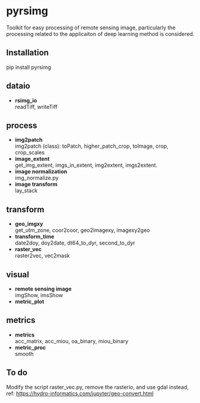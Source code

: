 # **pyrsimg**  
Toolkit for easy processing of remote sensing image, particularly the processing related to the applicaiton of deep learning method is considered.   

## **Installation**
pip install pyrsimg



## dataio  
- **rsimg_io**    
  readTiff, writeTiff  

## process  
- **img2patch**      
  img2patch (class): toPatch, higher_patch_crop, toImage, crop, crop_scales   
- **image_extent**    
  get_img_extent, imgs_in_extent, img2extent, imgs2extent.   
- **image normalization**   
  img_normalize.py   
- **image transform**     
  lay_stack   


## transform  
- **geo_imgxy**      
  get_utm_zone, coor2coor, geo2imagexy, imagexy2geo     
- **transform_time**      
  date2doy, doy2date, dt64_to_dyr, second_to_dyr    
- **raster_vec**    
  raster2vec, vec2mask    

## visual   
- **remote sensing image**    
  imgShow, imsShow   
- **metric_plot**   

## metrics  
- **metrics**      
  acc_matrix, acc_miou, oa_binary, miou_binary
- **metric_proc**      
  smooth

## To do   
Modify the script raster_vec.py, remove the rasterio, and use gdal instead, ref: https://hydro-informatics.com/jupyter/geo-convert.html  





